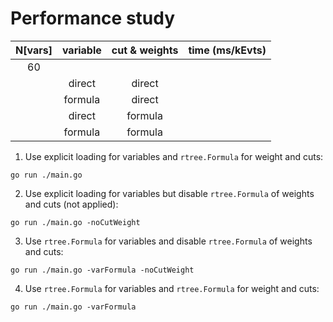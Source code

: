 # Performance study

| N[vars] | variable | cut & weights | time (ms/kEvts) |
|:-------:|:--------:|:-------------:|:---------------:|
|    60   |          |               |                 |
|         |  direct  |     direct    |                 |
|         |  formula |     direct    |                 |
|         |  direct  |    formula    |                 |
|         |  formula |    formula    |                 |

1. Use explicit loading for variables and `rtree.Formula` for weight and cuts:
```
go run ./main.go
```

2. Use explicit loading for variables but disable `rtree.Formula` of weights and cuts (not applied):
```
go run ./main.go -noCutWeight
```

3. Use `rtree.Formula` for variables and disable `rtree.Formula` of weights and cuts:
```
go run ./main.go -varFormula -noCutWeight
```

4. Use `rtree.Formula` for variables and `rtree.Formula` for weight and cuts:
```
go run ./main.go -varFormula
```
